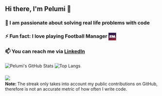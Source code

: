 ## Hi there, I'm Pelumi 👋

### 🌱 I am passionate about solving real life problems with code
### ⚡ Fun fact: I love playing Football Manager [<img src="https://raw.githubusercontent.com/donpelumos/donpelumos/main/fm.png" align="center" width="25"/>]()
### 📫 You can reach me via <a href=https://www.linkedin.com/in/poyefeso target=_BLANK>LinkedIn</a>

###

![Pelumi's GitHub Stats](https://github-readme-stats.vercel.app/api?username=donpelumos&theme=cobalt&show_icons=true&&line_height=40)
![Top Langs](https://github-readme-stats.vercel.app/api/top-langs/?username=itsAkshayDubey&theme=cobalt)

###
<p align="left" >
  <a href="https://github.com/donpelumos?tab=repositories">
    <img src="https://streak-stats.demolab.com?user=donpelumos&theme=cobalt&border_radius=20&card_width=520&background=193549"/>
  </a>
  <br/>
  <strong> Note: </strong> The streak only takes into account my public contributions on GitHub, therefore is not an accurate metric of how often I write code.
</p>


